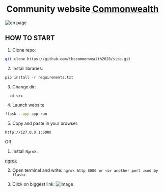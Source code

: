 <div id="header" align="center">
  <h1>Community website <a href ='https://vk.com/thecommonwealth2020 '>Commonwealth<a></h1>
</div>


![en page](https://user-images.githubusercontent.com/79650307/234972727-b8cd7c57-89c4-4edb-a755-5e408eb6329b.png)

## HOW TO START 

1. Clone repo:
```bash
git clone https://github.com/thecommonwealth2020/site.git
```

2. Install libraries:
```bash
pip install -r requirements.txt
```

3. Change dir:
```bash
  cd src
```

4. Launch website
```bash
flask --app app run
```

5. Copy and paste in your browser:
```bash
http://127.0.0.1:5000
```

OR
1. Install `Ngrok`:

<a href ='https://ngrok.com'>ngrok<a>

2. Open terminal and write:
`ngrok http 8000 or <or another port used by flask>`

3. Click on biggest link:
![image](https://user-images.githubusercontent.com/79650307/234985399-a6db0f48-5ca5-4a00-b0d0-afe412c3008c.png)
